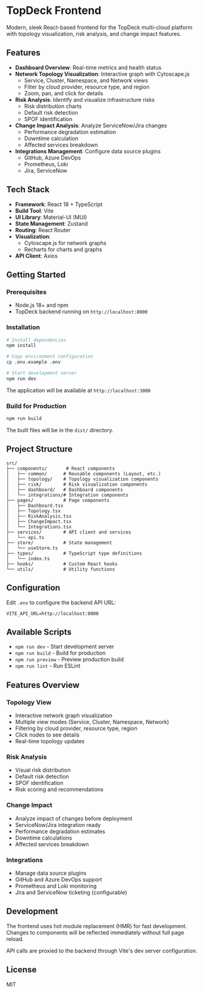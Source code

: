 # TopDeck Frontend

Modern, sleek React-based frontend for the TopDeck multi-cloud platform with topology visualization, risk analysis, and change impact features.

## Features

- **Dashboard Overview**: Real-time metrics and health status
- **Network Topology Visualization**: Interactive graph with Cytoscape.js
  - Service, Cluster, Namespace, and Network views
  - Filter by cloud provider, resource type, and region
  - Zoom, pan, and click for details
- **Risk Analysis**: Identify and visualize infrastructure risks
  - Risk distribution charts
  - Default risk detection
  - SPOF identification
- **Change Impact Analysis**: Analyze ServiceNow/Jira changes
  - Performance degradation estimation
  - Downtime calculation
  - Affected services breakdown
- **Integrations Management**: Configure data source plugins
  - GitHub, Azure DevOps
  - Prometheus, Loki
  - Jira, ServiceNow

## Tech Stack

- **Framework**: React 18 + TypeScript
- **Build Tool**: Vite
- **UI Library**: Material-UI (MUI)
- **State Management**: Zustand
- **Routing**: React Router
- **Visualization**: 
  - Cytoscape.js for network graphs
  - Recharts for charts and graphs
- **API Client**: Axios

## Getting Started

### Prerequisites

- Node.js 18+ and npm
- TopDeck backend running on `http://localhost:8000`

### Installation

```bash
# Install dependencies
npm install

# Copy environment configuration
cp .env.example .env

# Start development server
npm run dev
```

The application will be available at `http://localhost:3000`

### Build for Production

```bash
npm run build
```

The built files will be in the `dist/` directory.

## Project Structure

```
src/
├── components/       # React components
│   ├── common/      # Reusable components (Layout, etc.)
│   ├── topology/    # Topology visualization components
│   ├── risk/        # Risk visualization components
│   ├── dashboard/   # Dashboard components
│   └── integrations/# Integration components
├── pages/           # Page components
│   ├── Dashboard.tsx
│   ├── Topology.tsx
│   ├── RiskAnalysis.tsx
│   ├── ChangeImpact.tsx
│   └── Integrations.tsx
├── services/        # API client and services
│   └── api.ts
├── store/           # State management
│   └── useStore.ts
├── types/           # TypeScript type definitions
│   └── index.ts
├── hooks/           # Custom React hooks
└── utils/           # Utility functions
```

## Configuration

Edit `.env` to configure the backend API URL:

```env
VITE_API_URL=http://localhost:8000
```

## Available Scripts

- `npm run dev` - Start development server
- `npm run build` - Build for production
- `npm run preview` - Preview production build
- `npm run lint` - Run ESLint

## Features Overview

### Topology View

- Interactive network graph visualization
- Multiple view modes (Service, Cluster, Namespace, Network)
- Filtering by cloud provider, resource type, region
- Click nodes to see details
- Real-time topology updates

### Risk Analysis

- Visual risk distribution
- Default risk detection
- SPOF identification
- Risk scoring and recommendations

### Change Impact

- Analyze impact of changes before deployment
- ServiceNow/Jira integration ready
- Performance degradation estimates
- Downtime calculations
- Affected services breakdown

### Integrations

- Manage data source plugins
- GitHub and Azure DevOps support
- Prometheus and Loki monitoring
- Jira and ServiceNow ticketing (configurable)

## Development

The frontend uses hot module replacement (HMR) for fast development. Changes to components will be reflected immediately without full page reload.

API calls are proxied to the backend through Vite's dev server configuration.

## License

MIT
